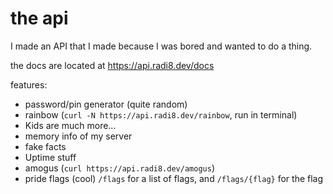 # the api

I made an API that I made because I was bored and wanted to do a thing.

the docs are located at https://api.radi8.dev/docs

features:

* password/pin generator (quite random)
* rainbow (`curl -N https://api.radi8.dev/rainbow`, run in terminal)
* Kids are much more...
* memory info of my server
* fake facts
* Uptime stuff
* amogus (`curl https://api.radi8.dev/amogus`)
* pride flags (cool) `/flags` for a list of flags, and `/flags/{flag}` for the flag